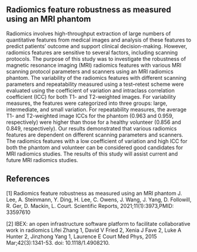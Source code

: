 ## Radiomics feature robustness as measured using an MRI phantom
Radiomics involves high-throughput extraction of large numbers of quantitative features from medical images and analysis of these features to predict patients’ outcome and support clinical decision-making. However, radiomics features are sensitive to several factors, including scanning protocols. The purpose of this study was to investigate the robustness of magnetic resonance imaging (MRI) radiomics features with various MRI scanning protocol parameters and scanners using an MRI radiomics phantom. The variability of the radiomics features with different scanning parameters and repeatability measured using a test–retest scheme were evaluated using the coefficient of variation and intraclass correlation coefficient (ICC) for both T1- and T2-weighted images. For variability measures, the features were categorized into three groups: large, intermediate, and small variation. For repeatability measures, the average T1- and T2-weighted image ICCs for the phantom (0.963 and 0.959, respectively) were higher than those for a healthy volunteer (0.856 and 0.849, respectively). Our results demonstrated that various radiomics features are dependent on different scanning parameters and scanners. The radiomics features with a low coefficient of variation and high ICC for both the phantom and volunteer can be considered good candidates for MRI radiomics studies. The results of this study will assist current and future MRI radiomics studies.

## References
[1] Radiomics feature robustness as measured using an MRI phantom
J. Lee, A. Steinmann, Y. Ding, H. Lee, C. Owens, J. Wang, J. Yang, D. Followill, R. Ger, D. Mackin, L. Court.
Scientific Reports, 2021;11(1):3973,PMID: 33597610 

[2] IBEX: an open infrastructure software platform to facilitate collaborative work in radiomics
Lifei Zhang 1, David V Fried 2, Xenia J Fave 2, Luke A Hunter 2, Jinzhong Yang 1, Laurence E Court
Med Phys, 2015 Mar;42(3):1341-53. doi: 10.1118/1.4908210.
